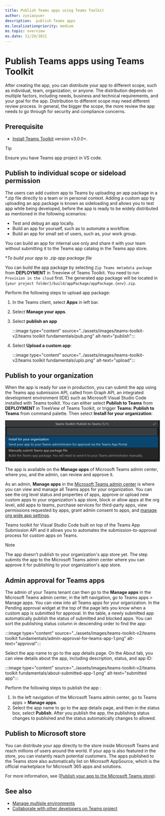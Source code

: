 ```yaml
---
title: Publish Teams apps using Teams Toolkit
author: zyxiaoyuer
description:  publish Teams apps
ms.localizationpriority: medium
ms.topic: overview
ms.date: 11/29/2021
---
```



# Publish Teams apps using Teams Toolkit

After creating the app, you can distribute your app to different scope, such as individual, team, organization, or anyone. The distribution depends on multiple factors, including needs, business and technical requirements, and your goal for the app. Distribution to different scope may need different review process. In general, the bigger the scope, the more review the app needs to go through for security and compliance concerns.

## Prerequisite

* [Install Teams Toolkit](https://marketplace.visualstudio.com/items?itemName=TeamsDevApp.ms-teams-vscode-extension) version v3.0.0+.

> [!TIP]
> Ensure you have Teams app project in VS code.

## Publish to individual scope or sideload permission

The users can add custom app to Teams by uploading an app package in a *.zip file directly to a team or in personal context. Adding a custom app by uploading an app package is known as sideloading and allows you to test app while being developed, before the app is ready to be widely distributed as mentioned in the following scenarios:

* Test and debug an app locally.
* Build an app for yourself, such as to automate a workflow.
* Build an app for small set of users, such as, your work group.

You can build an app for internal use only and share it with your team without submitting it to the Teams app catalog in the Teams app store.

**To build your app to *.zip app package file**

You can build the app package by selecting `Zip Teams metadata package` from **DEPLOYMENT** in Treeview of Teams Toolkit. You need to run `Provision in the cloud` first. The generated app package will be located in `{your project folder}/build/appPackage/appPackage.{env}.zip`.

Perform the following steps to upload app package:

1. In the Teams client, select **Apps** in left bar.
2. Select **Manage your apps**.
3. Select **publish an app**

   :::image type="content" source="../assets/images/teams-toolkit-v2/teams toolkit fundamentals/pub.png" alt-text="publish":::

4. Select **Upload a custom app**:

   :::image type="content" source="../assets/images/teams-toolkit-v2/teams toolkit fundamentals/uplo.png" alt-text="upload":::

## Publish to your organization

When the app is ready for use in production, you can submit the app using the Teams app submission API, called from Graph API, an integrated development environment (IDE) such as Microsoft Visual Studio Code installed with Teams toolkit. You can either select **Publish to Teams** from **DEPLOYMENT** in TreeView of Teams Toolkit, or trigger **Teams: Publish to Teams** from command palette. Then select **Install for your organization**:

![Install for your organization](./images/installforyourorganization.png)

The app is available on the **Manage apps** of Microsoft Teams admin center, where you, and the admin, can review and approve it.

As an admin, **Manage apps** in the [Microsoft Teams admin center](https://admin.teams.microsoft.com/policies/manage-apps) is where you can view and manage all Teams apps for your organization. You can see the org level status and properties of apps, approve or upload new custom apps to your organization's app store, block or allow apps at the org level, add apps to teams, purchase services for third-party apps, view permissions requested by apps, grant admin consent to apps, and [manage org wide app settings](https://admin.teams.microsoft.com/policies/manage-apps).

Teams toolkit for Visual Studio Code built on top of the Teams App Submission API and it allows you to automates the submission-to-approval process for custom apps on Teams.

> [!NOTE]
> The app doesn't publish to your organization's app store yet. The step submits the app to the Microsoft Teams admin center where you can approve it for publishing to your organization's app store.

## Admin approval for Teams apps

The admin of your Teams tenant can then go to the **Manage apps** in the Microsoft Teams admin center, in the left navigation, go to Teams apps > Manage apps. You can view into all Teams apps for your organization. In the Pending approval widget at the top of the page lets you know when a custom app is submitted for approval.
In the table, a newly submitted app automatically publish the status of submitted and blocked apps. You can sort the publishing status column in descending order to find the app:

 :::image type="content" source="../assets/images/teams-toolkit-v2/teams toolkit fundamentals/admin-approval-for-teams-app-1.png" alt-text="approval":::

Select the app name to go to the app details page. On the About tab, you can view details about the app, including description, status, and app ID:

 :::image type="content" source="../assets/images/teams-toolkit-v2/teams toolkit fundamentals/about-submitted-app-1.png" alt-text="submitted app":::

Perform the following steps to publish the app :

1. In the left navigation of the Microsoft Teams admin center, go to Teams apps > **Manage apps**.
2. Select the app name to go to the app details page, and then in the status box, select **Publish**.
After you publish the app, the publishing status changes to published and the status automatically changes to allowed.

## Publish to Microsoft store

You can distribute your app directly to the store inside Microsoft Teams and reach millions of users around the world. If your app is also featured in the store, you can instantly reach potential customers. The apps published to the Teams store also automatically list on Microsoft AppSource, which is the official marketplace for Microsoft 365 apps and solutions.

For more information, see ([Publish your app to the Microsoft Teams store](../concepts/deploy-and-publish/appsource/publish.md#publish-your-app-to-the-microsoft-teams-store)).

## See also

* [Manage multiple environments](TeamsFx-multi-env.md)
* [Collaborate with other developers on Teams project](TeamsFx-collaboration.md)
